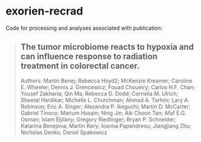 # exorien-recrad
Code for processing and analyses associated with publication:

> ## The tumor microbiome reacts to hypoxia and can influence response to radiation treatment in colorectal cancer.
> Authors: Martin Benej; Rebecca Hoyd2; McKenzie Kreamer; Caroline E. Wheeler; Dennis J. Grencewicz; Fouad Choueiry; Carlos H.F. Chan; Yousef Zakharia; Qin Ma; Rebecca D. Dodd; Cornelia M. Ulrich; Sheetal Hardikar; Michelle L. Churchman; Ahmad A. Tarhini; Lary A. Robinson; Eric A. Singer; Alexandra P. Ikeguchi; Martin D. McCarter; Gabriel Tinoco; Marium Husain; Ning Jin; Aik Choon Tan; Afaf E.G. Osman; Islam Eljilany; Gregory Riedlinger; Bryan P. Schneider; Katarina Benejova; Martin Kery; Ioanna Papandreou; Jiangjiang Zhu; Nicholas Denko; Daniel Spakowicz
